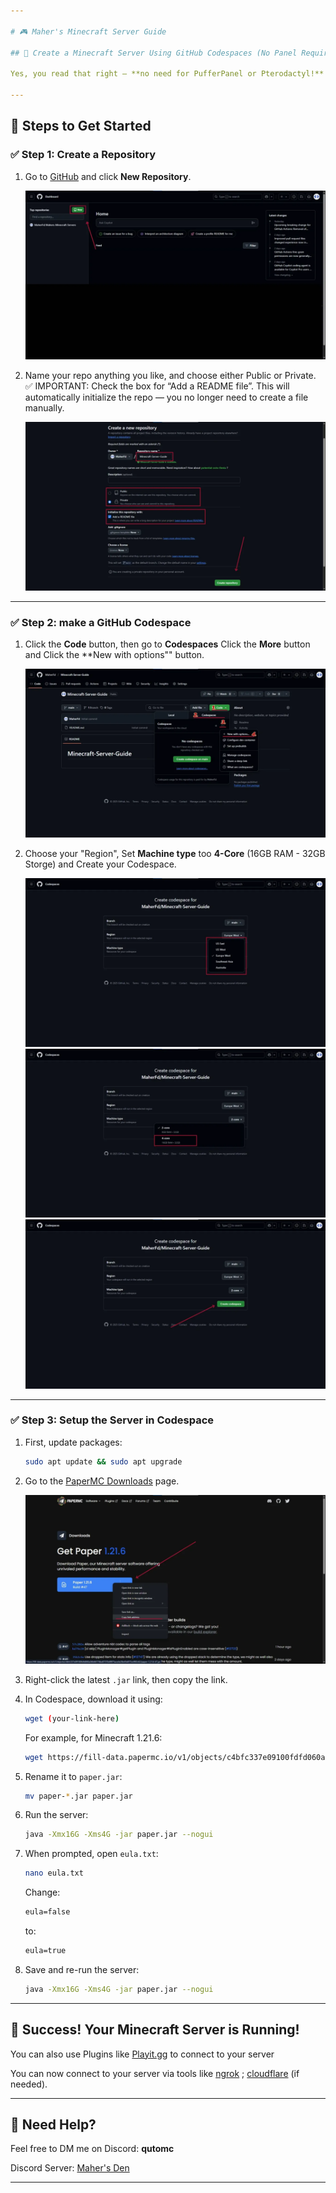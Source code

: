 ```yaml
---

# 🎮 Maher's Minecraft Server Guide

## 🚀 Create a Minecraft Server Using GitHub Codespaces (No Panel Required!)

Yes, you read that right — **no need for PufferPanel or Pterodactyl!** You can now create a fully working Minecraft server **directly from GitHub** using Codespaces.

---
```


## 📌 Steps to Get Started

### ✅ Step 1: Create a Repository

1. Go to [GitHub](https://github.com/) and click **New Repository**.
   
   ![Step One](https://github.com/MaherFd/Minecraft-Server-Guide/blob/main/Step%20One.png)
   
3. Name your repo anything you like, and choose either Public or Private.
   ✅ IMPORTANT: Check the box for “Add a README file”. This will automatically initialize the repo — you no longer need to create a file manually.
   
   ![Step Two](https://github.com/MaherFd/Minecraft-Server-Guide/blob/main/Step%20Two.png)
   
---

### ✅ Step 2: make a GitHub Codespace

1. Click the **Code** button, then go to **Codespaces** Click the **More** button and Click the **New with options"" button.

   ![Step Three](https://github.com/MaherFd/Minecraft-Server-Guide/blob/main/Step%20Three.png)

2. Choose your "Region", Set **Machine type** too **4-Core** (16GB RAM - 32GB Storge) and Create your Codespace.
   
   ![Step Four](https://github.com/MaherFd/Minecraft-Server-Guide/blob/main/Step%20Four.png)
   ![Step Five](https://github.com/MaherFd/Minecraft-Server-Guide/blob/main/Step%20Five.png)
   ![Step Six](https://github.com/MaherFd/Minecraft-Server-Guide/blob/main/Step%20Six.png)

---

### ✅ Step 3: Setup the Server in Codespace

1. First, update packages:

   ```bash
   sudo apt update && sudo apt upgrade
   ```

2. Go to the [PaperMC Downloads](https://papermc.io/downloads/paper) page.

   ![Step Seven](https://github.com/MaherFd/Minecraft-Server-Guide/blob/main/Step%20Seven.png)

3. Right-click the latest `.jar` link, then copy the link.

4. In Codespace, download it using:

   ```bash
   wget (your-link-here)
   ```

   For example, for Minecraft 1.21.6:

   ```bash
   wget https://fill-data.papermc.io/v1/objects/c4bfc337e09100fdfd060a36b66174be87370d9975ace4e28e45d873ce992c62/paper-1.21.6-47.jar
   ```

5. Rename it to `paper.jar`:

   ```bash
   mv paper-*.jar paper.jar
   ```

6. Run the server:

   ```bash
   java -Xmx16G -Xms4G -jar paper.jar --nogui
   ```

7. When prompted, open `eula.txt`:

   ```bash
   nano eula.txt
   ```

   Change:

   ```txt
   eula=false
   ```

   to:

   ```txt
   eula=true
   ```

8. Save and re-run the server:

   ```bash
   java -Xmx16G -Xms4G -jar paper.jar --nogui
   ```

---

## 🎉 Success! Your Minecraft Server is Running!

You can also use Plugins like [Playit.gg](https://playit.gg/download/plugins) to connect to your server

You can now connect to your server via tools like [ngrok](https://ngrok.com/) ; [cloudflare](https://dash.cloudflare.com/) (if needed).

---

## 🤝 Need Help?

Feel free to DM me on Discord: **qutomc**

Discord Server: [Maher's Den](https://discord.gg/tzn8JBenTc)

---
